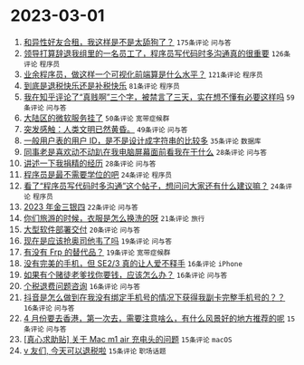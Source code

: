 # 2023-03-01

1. [和异性好友合租，我这样是不是太舔狗了？](https://www.v2ex.com/t/920116) `175条评论` `问与答`
1. [领导打算辞退我组里的一名员工了，程序员写代码时多沟通真的很重要](https://www.v2ex.com/t/920072) `126条评论` `程序员`
1. [业余程序员，做这样一个可视化前端算是什么水平？](https://www.v2ex.com/t/920089) `121条评论` `程序员`
1. [到底是退税快乐还是补税快乐](https://www.v2ex.com/t/920067) `81条评论` `程序员`
1. [我在知乎评论了“真贱啊”三个字，被禁言了三天，实在想不懂有必要这样吗](https://www.v2ex.com/t/920128) `59条评论` `问与答`
1. [大陆区的微软服务挂了](https://www.v2ex.com/t/920153) `50条评论` `宽带症候群`
1. [突发感触：人类文明已然黄昏。](https://www.v2ex.com/t/920114) `49条评论` `问与答`
1. [一般用户表的用户 ID，是不是设计成字符串的比较多](https://www.v2ex.com/t/920125) `35条评论` `数据库`
1. [同事老是喜欢动不动趴在我电脑屏幕面前看我在干什么](https://www.v2ex.com/t/920201) `28条评论` `问与答`
1. [讲述一下我捐精的经历](https://www.v2ex.com/t/920174) `28条评论` `问与答`
1. [程序员是最不需要学位的吧](https://www.v2ex.com/t/920179) `24条评论` `程序员`
1. [看了“程序员写代码时多沟通”这个帖子，想问问大家还有什么建议嘛？](https://www.v2ex.com/t/920115) `24条评论` `程序员`
1. [2023 年金三银四](https://www.v2ex.com/t/920127) `22条评论` `问与答`
1. [你们旅游的时候，衣服是怎么换洗的呀](https://www.v2ex.com/t/920131) `21条评论` `旅行`
1. [大型软件部署交付](https://www.v2ex.com/t/920110) `20条评论` `问与答`
1. [现在是应该抢奥司他韦了吗](https://www.v2ex.com/t/920087) `19条评论` `问与答`
1. [有没有 Frp 的替代品？](https://www.v2ex.com/t/920025) `19条评论` `宽带症候群`
1. [没有完美的手机，但 SE2/3 真的让人爱不释手](https://www.v2ex.com/t/920168) `16条评论` `iPhone`
1. [如果有个赌徒老爹找你要钱，应该怎么办？](https://www.v2ex.com/t/920152) `16条评论` `问与答`
1. [个税退费问题咨询](https://www.v2ex.com/t/920071) `16条评论` `问与答`
1. [抖音是怎么做到在我没有绑定手机号的情况下获得我副卡完整手机号的？？](https://www.v2ex.com/t/920065) `16条评论` `问与答`
1. [4 月份要去香港，第一次去，需要注意啥么，有什么风景好的地方推荐的呢](https://www.v2ex.com/t/920148) `15条评论` `问与答`
1. [[真心求助贴] 关于 Mac m1 air 充电头的问题](https://www.v2ex.com/t/920130) `15条评论` `macOS`
1. [v 友们, 今天可以退税啦](https://www.v2ex.com/t/920032) `15条评论` `职场话题`
